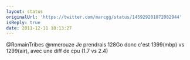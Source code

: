 ```yaml
---
layout: status
originalUrl: 'https://twitter.com/marcgg/status/145929201072082944'
isReply: true
date: 2011-12-11 18:13:27
---
```


@RomainTribes @nmerouze  Je prendrais 128Go donc c'est 1399(mbp) vs 1299(air), avec une diff de cpu (1.7 vs 2.4)
